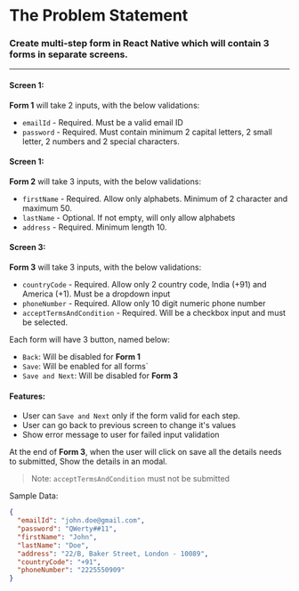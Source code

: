 # The Problem Statement

### Create multi-step form in React Native which will contain 3 forms in separate screens.

---

#### Screen 1:

**Form 1** will take 2 inputs, with the below validations:

- `emailId` - Required. Must be a valid email ID
- `password` - Required. Must contain minimum 2 capital letters, 2 small letter, 2 numbers and 2 special characters.

#### Screen 1:

**Form 2** will take 3 inputs, with the below validations:

- `firstName` - Required. Allow only alphabets. Minimum of 2 character and maximum 50.
- `lastName` - Optional. If not empty, will only allow alphabets
- `address` - Required. Minimum length 10.

#### Screen 3:

**Form 3** will take 3 inputs, with the below validations:

- `countryCode` - Required. Allow only 2 country code, India (+91) and America (+1). Must be a dropdown input
- `phoneNumber` - Required. Allow only 10 digit numeric phone number
- `acceptTermsAndCondition` - Required. Will be a checkbox input and must be selected.

Each form will have 3 button, named below:

- `Back`: Will be disabled for **Form 1**
- `Save`: Will be enabled for all forms`
- `Save and Next`: Will be disabled for **Form 3**

#### Features:

- User can `Save and Next` only if the form valid for each step.
- User can go back to previous screen to change it's values
- Show error message to user for failed input validation

At the end of **Form 3**, when the user will click on save all the details needs to submitted, Show the details in an modal.

> Note: `acceptTermsAndCondition` must not be submitted

Sample Data:

```json
{
  "emailId": "john.doe@gmail.com",
  "password": "QWerty##11",
  "firstName": "John",
  "lastName": "Doe",
  "address": "22/B, Baker Street, London - 10089",
  "countryCode": "+91",
  "phoneNumber": "2225550909"
}
```
